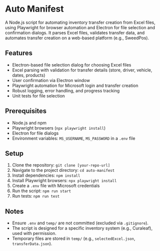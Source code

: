 # Auto Manifest

A Node.js script for automating inventory transfer creation from Excel files, using Playwright for browser automation and Electron for file selection and confirmation dialogs. It parses Excel files, validates transfer data, and automates transfer creation on a web-based platform (e.g., SweedPos).

## Features
- Electron-based file selection dialog for choosing Excel files
- Excel parsing with validation for transfer details (store, driver, vehicle, dates, products)
- User confirmation via Electron window
- Playwright automation for Microsoft login and transfer creation
- Robust logging, error handling, and progress tracking
- Unit tests for file selection

## Prerequisites
- Node.js and npm
- Playwright browsers (`npx playwright install`)
- Electron for file dialogs
- Environment variables: `MS_USERNAME`, `MS_PASSWORD` in a `.env` file

## Setup
1. Clone the repository: `git clone [your-repo-url]`
2. Navigate to the project directory: `cd auto-manifest`
3. Install dependencies: `npm install`
4. Install Playwright browsers: `npx playwright install`
5. Create a `.env` file with Microsoft credentials
6. Run the script: `npm run start`
7. Run tests: `npm run test`

## Notes
- Ensure `.env` and `temp/` are not committed (excluded via `.gitignore`).
- The script is designed for a specific inventory system (e.g., Curaleaf), used with permission.
- Temporary files are stored in `temp/` (e.g., `selectedExcel.json`, `transferData.json`).
